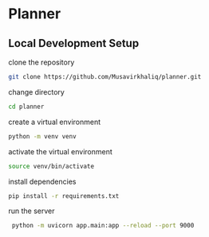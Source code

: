 # Planner


## Local Development Setup
clone the repository
```bash
git clone https://github.com/Musavirkhaliq/planner.git
```
change directory
```bash
cd planner
```

create a virtual environment
```bash
python -m venv venv
```

activate the virtual environment
```bash
source venv/bin/activate
```

install dependencies
```bash
pip install -r requirements.txt
```

run the server
```bash
 python -m uvicorn app.main:app --reload --port 9000
```